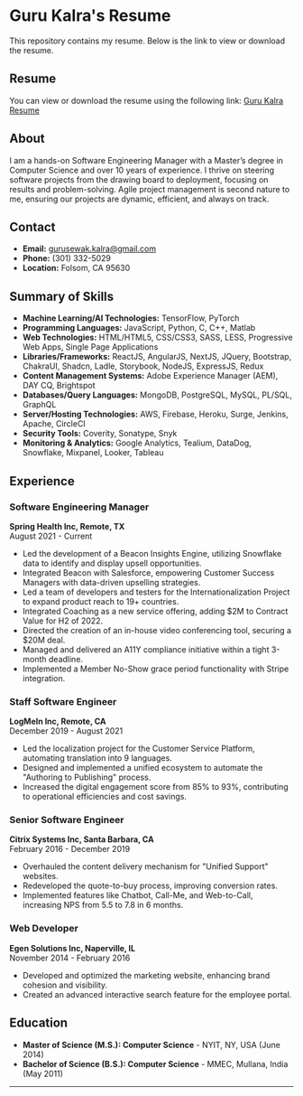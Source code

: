 # Guru Kalra's Resume

This repository contains my resume. Below is the link to view or download the resume.

## Resume

You can view or download the resume using the following link:
[Guru Kalra Resume](https://github.com/gurusewak/Resume/blob/main/Guru_Kalra_Resume.pdf)

## About

I am a hands-on Software Engineering Manager with a Master’s degree in Computer Science and over 10 years of experience. I thrive on steering software projects from the drawing board to deployment, focusing on results and problem-solving. Agile project management is second nature to me, ensuring our projects are dynamic, efficient, and always on track.

## Contact

- **Email:** gurusewak.kalra@gmail.com
- **Phone:** (301) 332-5029
- **Location:** Folsom, CA 95630

## Summary of Skills

- **Machine Learning/AI Technologies:** TensorFlow, PyTorch
- **Programming Languages:** JavaScript, Python, C, C++, Matlab
- **Web Technologies:** HTML/HTML5, CSS/CSS3, SASS, LESS, Progressive Web Apps, Single Page Applications
- **Libraries/Frameworks:** ReactJS, AngularJS, NextJS, JQuery, Bootstrap, ChakraUI, Shadcn, Ladle, Storybook, NodeJS, ExpressJS, Redux
- **Content Management Systems:** Adobe Experience Manager (AEM), DAY CQ, Brightspot
- **Databases/Query Languages:** MongoDB, PostgreSQL, MySQL, PL/SQL, GraphQL
- **Server/Hosting Technologies:** AWS, Firebase, Heroku, Surge, Jenkins, Apache, CircleCI
- **Security Tools:** Coverity, Sonatype, Snyk
- **Monitoring & Analytics:** Google Analytics, Tealium, DataDog, Snowflake, Mixpanel, Looker, Tableau

## Experience

### Software Engineering Manager
**Spring Health Inc, Remote, TX**  
August 2021 - Current

- Led the development of a Beacon Insights Engine, utilizing Snowflake data to identify and display upsell opportunities.
- Integrated Beacon with Salesforce, empowering Customer Success Managers with data-driven upselling strategies.
- Led a team of developers and testers for the Internationalization Project to expand product reach to 19+ countries.
- Integrated Coaching as a new service offering, adding $2M to Contract Value for H2 of 2022.
- Directed the creation of an in-house video conferencing tool, securing a $20M deal.
- Managed and delivered an A11Y compliance initiative within a tight 3-month deadline.
- Implemented a Member No-Show grace period functionality with Stripe integration.

### Staff Software Engineer
**LogMeIn Inc, Remote, CA**  
December 2019 - August 2021

- Led the localization project for the Customer Service Platform, automating translation into 9 languages.
- Designed and implemented a unified ecosystem to automate the "Authoring to Publishing" process.
- Increased the digital engagement score from 85% to 93%, contributing to operational efficiencies and cost savings.

### Senior Software Engineer
**Citrix Systems Inc, Santa Barbara, CA**  
February 2016 - December 2019

- Overhauled the content delivery mechanism for "Unified Support" websites.
- Redeveloped the quote-to-buy process, improving conversion rates.
- Implemented features like Chatbot, Call-Me, and Web-to-Call, increasing NPS from 5.5 to 7.8 in 6 months.

### Web Developer
**Egen Solutions Inc, Naperville, IL**  
November 2014 - February 2016

- Developed and optimized the marketing website, enhancing brand cohesion and visibility.
- Created an advanced interactive search feature for the employee portal.

## Education

- **Master of Science (M.S.): Computer Science** - NYIT, NY, USA (June 2014)
- **Bachelor of Science (B.S.): Computer Science** - MMEC, Mullana, India (May 2011)

---
